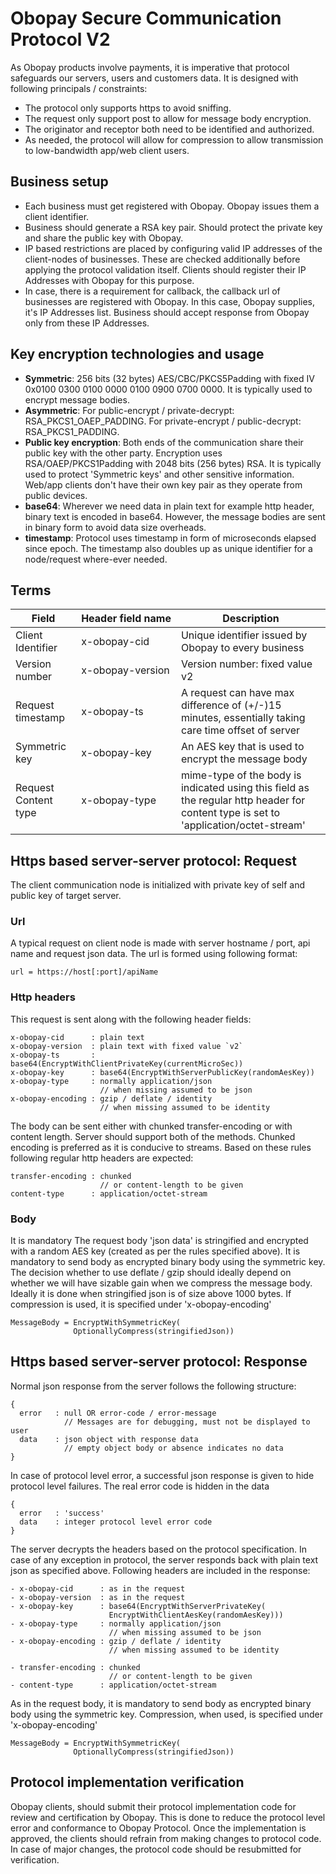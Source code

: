 # Obopay Secure Communication Protocol V2

As Obopay products involve payments, it is imperative that protocol safeguards our servers, users and customers data. It is designed with following principals / constraints:

- The protocol only supports https to avoid sniffing.
- The request only support post to allow for message body encryption. 
- The originator and receptor both need to be identified and authorized.
- As needed, the protocol will allow for compression to allow transmission to low-bandwidth app/web client users.

## Business setup
 
- Each business must get registered with Obopay. Obopay issues them a client identifier.
- Business should generate a RSA key pair. Should protect the private key and share the public key with Obopay.
- IP based restrictions are placed by configuring valid IP addresses of the client-nodes of businesses. These are checked additionally before applying the protocol validation itself. Clients should register their IP Addresses with Obopay for this purpose.
- In case, there is a requirement for callback, the callback url of businesses are registered with Obopay. In this case, Obopay supplies, it's IP Addresses list. Business should accept response from Obopay only from these IP Addresses.

## Key encryption technologies and usage

- **Symmetric**: 256 bits (32 bytes) AES/CBC/PKCS5Padding with fixed IV 0x0100 0300 0100 0000 0100 0900 0700 0000. It is typically used to encrypt message bodies.
- **Asymmetric**: For public-encrypt / private-decrypt: RSA_PKCS1_OAEP_PADDING. For private-encrypt / public-decrypt: RSA_PKCS1_PADDING. 
- **Public key encryption**: Both ends of the communication share their public key with the other party. Encryption uses RSA/OAEP/PKCS1Padding with 2048 bits (256 bytes) RSA. It is typically used to protect 'Symmetric keys' and other sensitive information. Web/app clients don't have their own key pair as they operate from public devices.
- **base64**: Wherever we need data in plain text for example http header, binary text is encoded in base64. However, the message bodies are sent in binary form to avoid data size overheads. 
- **timestamp**: Protocol uses timestamp in form of microseconds elapsed since epoch. The timestamp also doubles up as unique identifier for a node/request where-ever needed. 

## Terms

|Field|Header&nbsp;field&nbsp;name|Description|
|-|-|-|
|Client Identifier| x-obopay-cid| Unique identifier issued by Obopay to every business|
|Version number| x-obopay-version| Version number: fixed value v2|
|Request timestamp| x-obopay-ts| A request can have max difference of (+/-)15 minutes, essentially taking care time offset of server |
|Symmetric key| x-obopay-key| An AES key that is used to encrypt the message body |
|Request Content type| x-obopay-type| mime-type of the body is indicated using this field as the regular http header for content type is set to 'application/octet-stream'|

## Https based server-server protocol: Request

The client communication node is initialized with private key of self and public key of target server.

### Url
A typical request on client node is made with server hostname / port, api name and request json data. The url is formed using following format:

    url = https://host[:port]/apiName

### Http headers
This request is sent along with the following header fields:

    x-obopay-cid      : plain text
    x-obopay-version  : plain text with fixed value `v2`
    x-obopay-ts       : base64(EncryptWithClientPrivateKey(currentMicroSec))
    x-obopay-key      : base64(EncryptWithServerPublicKey(randomAesKey))
    x-obopay-type     : normally application/json   
                        // when missing assumed to be json
    x-obopay-encoding : gzip / deflate / identity   
                        // when missing assumed to be identity

The body can be sent either with chunked transfer-encoding or with content length. Server should support both of the methods. Chunked encoding is preferred as it is conducive to streams. Based on these rules following regular http headers are expected:

    transfer-encoding : chunked  
                        // or content-length to be given
    content-type      : application/octet-stream 

### Body
It is mandatory The request body 'json data' is stringified and encrypted with a random AES key (created as per the rules specified above). It is mandatory to send body as encrypted binary body using the symmetric key. The decision whether to use deflate / gzip should ideally depend on whether we will have sizable gain when we compress the message body. Ideally it is done when stringified json is of size above 1000 bytes. If compression is used, it is specified under 'x-obopay-encoding'

    MessageBody = EncryptWithSymmetricKey( 
                  OptionallyCompress(stringifiedJson))

## Https based server-server protocol: Response

Normal json response from the server follows the following structure:

    {
      error   : null OR error-code / error-message
                // Messages are for debugging, must not be displayed to user
      data    : json object with response data 
                // empty object body or absence indicates no data
    }

In case of protocol level error, a successful json response is given to hide protocol level failures. The real error code is hidden in the data

    {
      error   : 'success'
      data    : integer protocol level error code
    }

The server decrypts the headers based on the protocol specification. In case of any exception in protocol, the server responds back with plain text json as specified above. Following headers are included in the response:

    - x-obopay-cid      : as in the request
    - x-obopay-version  : as in the request
    - x-obopay-key      : base64(EncryptWithServerPrivateKey(
                          EncryptWithClientAesKey(randomAesKey)))
    - x-obopay-type     : normally application/json
                          // when missing assumed to be json
    - x-obopay-encoding : gzip / deflate / identity
                          // when missing assumed to be identity

    - transfer-encoding : chunked  
                          // or content-length to be given
    - content-type      : application/octet-stream 

As in the request body, it is mandatory to send body as encrypted binary body using the symmetric key. Compression, when used, is specified under 'x-obopay-encoding'

    MessageBody = EncryptWithSymmetricKey( 
                  OptionallyCompress(stringifiedJson))

## Protocol implementation verification

Obopay clients, should submit their protocol implementation code for review and certification by Obopay. This is done to reduce the protocol level error and conformance to Obopay Protocol. Once the implementation is approved, the clients should refrain from making changes to protocol code. In case of major changes, the protocol code should be resubmitted for verification.



